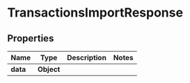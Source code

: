 # TransactionsImportResponse

## Properties
Name | Type | Description | Notes
------------ | ------------- | ------------- | -------------
**data** | **Object** |  | 
